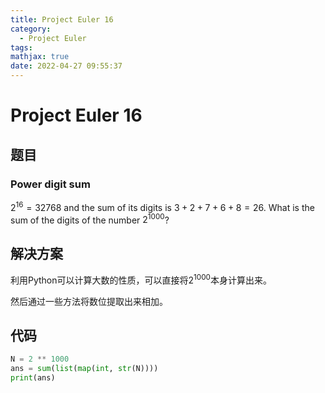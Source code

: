 ```yaml
---
title: Project Euler 16
category:
  - Project Euler
tags:
mathjax: true
date: 2022-04-27 09:55:37
---
```


<escape><!-- more --></escape>

# Project Euler 16

## 题目

### Power digit sum

$2^{16} = 32768$ and the sum of its digits is $3 + 2 + 7 + 6 + 8 = 26$.
What is the sum of the digits of the number $2^{1000}$?

## 解决方案

利用Python可以计算大数的性质，可以直接将$2^{1000}$本身计算出来。

然后通过一些方法将数位提取出来相加。

## 代码

```py
N = 2 ** 1000
ans = sum(list(map(int, str(N))))
print(ans)
```
